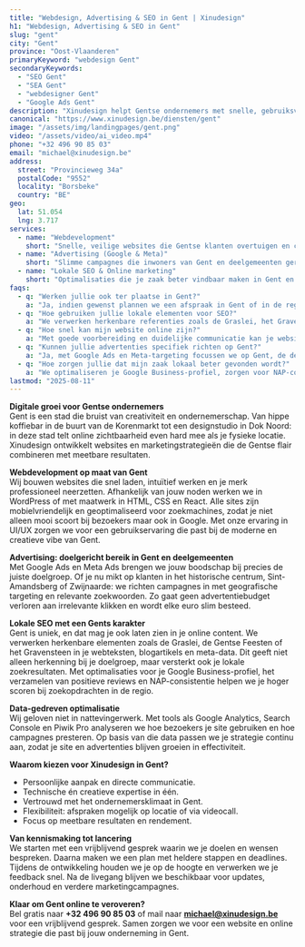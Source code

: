 ```yaml
---
title: "Webdesign, Advertising & SEO in Gent | Xinudesign"
h1: "Webdesign, Advertising & SEO in Gent"
slug: "gent"
city: "Gent"
province: "Oost-Vlaanderen"
primaryKeyword: "webdesign Gent"
secondaryKeywords:
  - "SEO Gent"
  - "SEA Gent"
  - "webdesigner Gent"
  - "Google Ads Gent"
description: "Xinudesign helpt Gentse ondernemers met snelle, gebruiksvriendelijke websites, gerichte advertentiecampagnes en SEO-strategieën die inspelen op de troeven van de stad."
canonical: "https://www.xinudesign.be/diensten/gent"
image: "/assets/img/landingpages/gent.png"
video: "/assets/video/ai_video.mp4"
phone: "+32 496 90 85 03"
email: "michael@xinudesign.be"
address:
  street: "Provincieweg 34a"
  postalCode: "9552"
  locality: "Borsbeke"
  country: "BE"
geo:
  lat: 51.054
  lng: 3.717
services:
  - name: "Webdevelopment"
    short: "Snelle, veilige websites die Gentse klanten overtuigen en converteren."
  - name: "Advertising (Google & Meta)"
    short: "Slimme campagnes die inwoners van Gent en deelgemeenten gericht bereiken."
  - name: "Lokale SEO & Online marketing"
    short: "Optimalisaties die je zaak beter vindbaar maken in Gent en omgeving."
faqs:
  - q: "Werken jullie ook ter plaatse in Gent?"
    a: "Ja, indien gewenst plannen we een afspraak in Gent of in de regio, maar online meetings zijn ook mogelijk voor snelle opvolging."
  - q: "Hoe gebruiken jullie lokale elementen voor SEO?"
    a: "We verwerken herkenbare referenties zoals de Graslei, het Gravensteen en de Korenmarkt in teksten, meta-data en visuals."
  - q: "Hoe snel kan mijn website online zijn?"
    a: "Met goede voorbereiding en duidelijke communicatie kan je website doorgaans binnen 2 tot 4 weken live gaan."
  - q: "Kunnen jullie advertenties specifiek richten op Gent?"
    a: "Ja, met Google Ads en Meta-targeting focussen we op Gent, de deelgemeenten en omliggende regio's."
  - q: "Hoe zorgen jullie dat mijn zaak lokaal beter gevonden wordt?"
    a: "We optimaliseren je Google Business-profiel, zorgen voor NAP-consistentie en bouwen lokale backlinks rond zoekwoorden zoals 'webdesigner Gent'."
lastmod: "2025-08-11"
---
```


**Digitale groei voor Gentse ondernemers**  
Gent is een stad die bruist van creativiteit en ondernemerschap. Van hippe koffiebar in de buurt van de Korenmarkt tot een designstudio in Dok Noord: in deze stad telt online zichtbaarheid even hard mee als je fysieke locatie. Xinudesign ontwikkelt websites en marketingstrategieën die de Gentse flair combineren met meetbare resultaten.

**Webdevelopment op maat van Gent**  
Wij bouwen websites die snel laden, intuïtief werken en je merk professioneel neerzetten. Afhankelijk van jouw noden werken we in WordPress of met maatwerk in HTML, CSS en React. Alle sites zijn mobielvriendelijk en geoptimaliseerd voor zoekmachines, zodat je niet alleen mooi scoort bij bezoekers maar ook in Google. Met onze ervaring in UI/UX zorgen we voor een gebruikservaring die past bij de moderne en creatieve vibe van Gent.

**Advertising: doelgericht bereik in Gent en deelgemeenten**  
Met Google Ads en Meta Ads brengen we jouw boodschap bij precies de juiste doelgroep. Of je nu mikt op klanten in het historische centrum, Sint-Amandsberg of Zwijnaarde: we richten campagnes in met geografische targeting en relevante zoekwoorden. Zo gaat geen advertentiebudget verloren aan irrelevante klikken en wordt elke euro slim besteed.

**Lokale SEO met een Gents karakter**  
Gent is uniek, en dat mag je ook laten zien in je online content. We verwerken herkenbare elementen zoals de Graslei, de Gentse Feesten of het Gravensteen in je webteksten, blogartikels en meta-data. Dit geeft niet alleen herkenning bij je doelgroep, maar versterkt ook je lokale zoekresultaten. Met optimalisaties voor je Google Business-profiel, het verzamelen van positieve reviews en NAP-consistentie helpen we je hoger scoren bij zoekopdrachten in de regio.

**Data-gedreven optimalisatie**  
Wij geloven niet in nattevingerwerk. Met tools als Google Analytics, Search Console en Piwik Pro analyseren we hoe bezoekers je site gebruiken en hoe campagnes presteren. Op basis van die data passen we je strategie continu aan, zodat je site en advertenties blijven groeien in effectiviteit.

**Waarom kiezen voor Xinudesign in Gent?**  

- Persoonlijke aanpak en directe communicatie.  
- Technische én creatieve expertise in één.  
- Vertrouwd met het ondernemersklimaat in Gent.  
- Flexibiliteit: afspraken mogelijk op locatie of via videocall.  
- Focus op meetbare resultaten en rendement.

**Van kennismaking tot lancering**  
We starten met een vrijblijvend gesprek waarin we je doelen en wensen bespreken. Daarna maken we een plan met heldere stappen en deadlines. Tijdens de ontwikkeling houden we je op de hoogte en verwerken we je feedback snel. Na de livegang blijven we beschikbaar voor updates, onderhoud en verdere marketingcampagnes.

**Klaar om Gent online te veroveren?**  
Bel gratis naar **+32 496 90 85 03** of mail naar **[michael@xinudesign.be](mailto:michael@xinudesign.be)** voor een vrijblijvend gesprek. Samen zorgen we voor een website en online strategie die past bij jouw onderneming in Gent.

